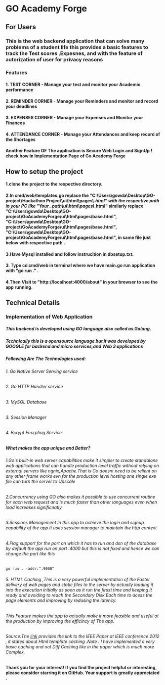 # GO Academy Forge

## For Users 
### This is the web backend application that can solve many problems of a student life  this provides a basic features to track the Test scores ,Expesnes, and with the feature of autorization of user for privacy reasons
### Features 
#### 1. TEST CORNER - Manage your test and monitor your Academic performance 
#### 2. REMINDER CORNER - Manage your Reminders and monitor and record your deadlines 
#### 3. EXPENSES CORNER - Manage your Expenses and Monitor your Finances
#### 4. ATTENDANCE  CORNER - Manage your Attendances and keep record of the Shortages  


#### Another Feature OF The application is Secure Web Login and SignUp ! check how in Implementation Page of Go Academy Forge 

## How to setup the project

#### 1.clone the project to the respective directory.


#### 2.In cmd/web/templates.go replace the "C:\\Users\\gowda\\Desktop\\GO-project\\Hackathon Project\\ui\\html\\pages\\*.html" with the respective path in your PC like "Your _path\\ui\\html\\pages\\*.html" similarly replace 			"C:\\Users\\gowda\\Desktop\\GO-project\\GoAcademyForge\\ui\\html\\pages\\base.html", 			"C:\\Users\\gowda\\Desktop\\GO-project\\GoAcademyForge\\ui\\html\\pages\\base.html", 			"C:\\Users\\gowda\\Desktop\\GO-project\\GoAcademyForge\\ui\\html\\pages\\base.html", in same file just below with respective path .

  
#### 3.Have Mysql installed and follow instrucition in dbsetup.txt.


#### 3. Type cd cmd/web in terminal where we have main.go run application with "go run ." .



#### 4.Then Visit to "http://localhost:4000/about" in your browser to see the app running.



## Technical Details
### Implementation of Web Application

##### This backend is developed using GO language also called as Golang.
##### Technically this is a opensource language but it was developed by GOOGLE for backend and micro services,and Web 3 applications 

##### Following Are The Technologies used:
###### 1. Go Native Server Serving service
###### 2. Go HTTP Handler service
###### 3. MySQL Database
###### 3. Session Manager 
###### 4. Bcrypt Encrpting Service


##### What makes the app unique and Better?

###### 1.Go's built-in web server capabilities make it simpler to create standalone web applications that can handle production level traffic without relying on external servers like ngnix,Apache.That is Go doesnt need to be relient on any other frame works evn for the production level hosting one single exe file can turn the server to Upscale
###### 2.Concurrency using GO also makes it possible to use concurrent routine for each web request and is much faster than other languages even when load increases significnatly
###### 3.Sessions Management In this app to achieve the login and signup  capability of the app It  uses session manager to maintain the http context 
###### 4.Flag support for the port on which it has to run and dsn of the database by default the app run on port :4000 but this is not fixed and hence we can change the port like this 
```
go run . -addr:":9000"
```
###### 5. HTML Caching ,This is a very powerful implementation of the Faster delivery of web pages and static files to the server by actually loading it into the execution initially as soon as it run the firsst time and keeping it ready and avoiding to reach the Secondary Disk Each time to acess the page elements and improving by redusing the latency.
###### This Feature makes the app to actually make it more feasible and useful at the production by improving the efficincy of The app.
###### Source:The [link](https://ieeexplore.ieee.org/abstract/document/6253515) provides the link to the IEEE Paper at IEEE conference 2012  , it states about Html template caching .Note : I have implemented a very basic caching and not Diff Caching like in the paper which is much more Complex.

#### Thank you for your interest! If you find the project helpful or interesting, please consider starring it on GitHub. Your support is greatly appreciated .





